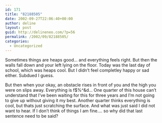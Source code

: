 ```yaml
---
id: 171
title: "82188505"
date: 2002-09-27T22:06:40+00:00
author: deline
layout: post
guid: http://delineneo.com/?p=56
permalink: /2002/09/82188505/
categories:
  - Uncategorized
---
```

Sometimes things are heaps good&#8230; and everything feels right. But then the walls fall down and your left lying on the floor. Today was the last day of school, which was heaps cool. But I didn&#8217;t feel completley happy or sad either. Subdued I guess.
  
But then when your okay, an obstacle rises in front of you and the high you were on slips away. Everything is f$%^&d&#8230; One quarter of this house can&#8217;t understand that I&#8217;ve been waiting for this for three years and I&#8217;m not going to give up without giving it my best. Another quarter thinks everything is cool, but thats just scratching the surface. And what was just said I did not want to hear. If I don&#8217;t think of things I am fine&#8230;. so why did that last sentence need to be said?